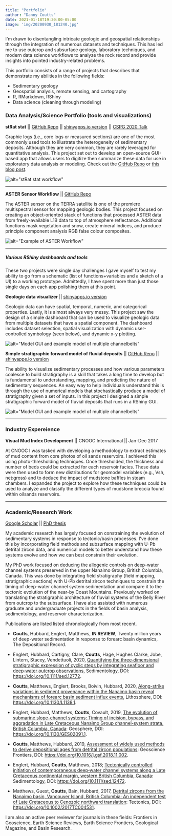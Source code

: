 ```yaml
---
title: "Portfolio"
author: "Danny Coutts"
date: 2021-01-18T19:30:00-05:00
image: 'img/20200930_181240.jpg'
---
```


I'm drawn to disentangling intricate geologic and geospatial relationships through the integration of numerous datasets and techniques. This has led me to use outcrop and subsurface geology, laboratory techniques, and modern data science workflows to analyze the rock record and provide insights into pointed industry-related problems. 

This portfolio consists of a range of projects that describes that demonstrate my abilities in the following fields:
- Sedimentary geology
- Geospatial analysis, remote sensing, and cartography
- R, RMarkdown, RShiny
- Data science (cleaning through modeling)


### Data Analysis/Science Portfolio (tools and visualizations)
**stRat stat** || [GitHub Repo](https://github.com/ActiveMargins/stRatstat) || [shinyapps.io version](https://activemargins.shinyapps.io/stRat_stat/) || [CSPG 2020 Talk](https://www.youtube.com/watch?v=4cbkrBNZ2o4&ab_channel=CptCatastrophe) 

Graphic logs (i.e., core logs or measured sections) are one of the most commonly used tools to illustrate the heterogeneity of sedimentary deposits. Although they are very common, they are rarely leveraged for quantitative analysis. This project set out to develop an open-source GUI-based app that allows users to digitize then summarize these data for use in exploratory data analysis or modeling. Check out the [GitHub Repo](https://github.com/ActiveMargins/stRatstat) or [this blog post](https://couttsgeodata.netlify.app/post/2021-01-21-strat-stat-project/).


![alt="stRat stat workflow" ](/img/portfolio/stRatstat_web.jpg)

-----

**ASTER Sensor Workflow** || [GitHub Repo](https://github.com/ActiveMargins/ASTERSatelliteProcessing)

The ASTER sensor on the TERRA satellite is one of the premiere multispectral sensor for mapping geologic bodies. This project focused on creating an object-oriented stack of functions that processed ASTER data from freely-available L1B data to top of atmosphere reflectance. Additional functions mask vegetation and snow, create mineral indices, and produce principle component analysis RGB false colour composites.

![alt="Example of ASTER Workflow"](/img/portfolio/ASTER_Workflow1.jpg)

-----
 
##### Various RShiny dashboards and tools

These two projects were single day challenges I gave myself to test my ability to go from a schematic (list of functions+variables and a sketch of a UI) to a working prototype. Admittedly, I have spent more than just those single days on each app polishing them at this point.  

**Geologic data visualizer** || [shinyapps.io version](https://activemargins.shinyapps.io/till_data_exploration/)

Geologic data can have spatial, temporal, numeric, and categorical properties. Lastly, it is almost always very messy. This project saw the design of a simple dashboard that can be used to visualize geologic data from multiple datasets that have a spatial component. The dashboard includes dataset selection, spatial visualization with dynamic user-controlled symbology (seen below), and dynamic x-y plotting.

![alt="Model GUI and example model of multiple channelbelts" ](/img/portfolio/TillGeochemistryMap.JPG)

**Simple stratigraphic forward model of fluvial deposits** || [GitHub Repo](https://github.com/ActiveMargins/FluvialStratSim) || [shinyapps.io version](https://activemargins.shinyapps.io/FluvialStratApp/) 

The ability to visualize sedimentary processes and how various parameters coalesce to build stratigraphy is a skill that takes a long time to develop but is fundamental to understanding, mapping, and predicting the nature of sedimentary sequences. An easy way to help individuals understand this is through the use of numerical models that stochastically produce a model of stratigraphy given a set of inputs. In this project I designed a simple stratigraphic forward model of fluvial deposits that runs in a RShiny GUI. 

![alt="Model GUI and example model of multiple channelbelts" ](/img/portfolio/ForwardStratigraphicModel.JPG)

-----

### Industry  Expereience

**Visual Mud Index Development** || CNOOC International || Jan-Dec  2017

At CNOOC I was tasked with developing a methodology to extract estimates of mud content from core photos of oil sands reservoirs. I achieved this using photo-thresholding techniques. Once thresholded, the thickness and number of beds could be extracted for each reservoir facies. These data were then used to form new distributions for geomodel variables (e.g., Vsh, net:gross) and to deduce the impact of mudstone baffles in steam chambers.
I expanded the project to explore how these techniques could be used to analyze and classify the different types of mudstone breccia found within oilsands reservoirs. 


-----

### Academic/Research Work
[Google Scholar](https://scholar.google.com/citations?user=RogRDGAAAAAJ&hl=en) || [PhD thesis](https://prism.ucalgary.ca/handle/1880/112547)

My academic research has largely focused on constraining the evolution of sedimentary systems in response to tectonic/basin processes. I've done this by incorporating field methods and subsurface mapping with U-Pb detrital zircon data, and numerical models to better understand how these systems evolve and how we can best constrain their evolution. 

My PhD work focused on deducing the allogenic controls on deep-water channel systems preserved in the upper Nanaimo Group, British Columbia, Canada. This was done by integrating field stratigraphy (field mapping, stratigraphic sections) with U-Pb detrital zircon techniques to constrain the timing of deep-water channel system sedimentation and compare it to the tectonic evolution of the near-by Coast Mountains. Previously worked on translating the stratigraphic architecture of fluvial systems of the Belly River from outcrop to the subsurface. I have also assisted with numerous graduate and undergraduate projects in the fields of basin analysis, sedimentology, and reservoir characterization.

Publications are listed listed chronologically from most recent.

* **Coutts**, Hubbard, Englert, Matthews, **IN REVIEW**, Twenty million years of deep-water sedimentation in response to forearc basin dynamics, The Depositional Record.

* Englert, Hubbard, Cartigny, Clare, **Coutts**, Hage, Hughes Clarke, Jobe, Lintern, Stacey, Vendettuoli, 2020, [Quantifying the three‐dimensional stratigraphic expression of cyclic steps by integrating seafloor and deep‐water outcrop observations](https://onlinelibrary.wiley.com/doi/full/10.1111/sed.12772), Sedimentology, DOI: https://doi.org/10.1111/sed.12772.

* **Coutts**, Matthews, Englert, Brooks, Boivin, Hubbard, 2020, [Along-strike variations in sediment provenance within the Nanaimo basin reveal mechanisms of forearc basin sediment influx events](https://pubs.geoscienceworld.org/gsa/lithosphere/article/12/1/180/581081/Along-strike-variations-in-sediment-provenance), Lithosphere, DOI: https://doi.org/10.1130/L1138.1.

* Englert, Hubbard, Matthews, **Coutts**, Covault, 2019, [The evolution of submarine slope-channel systems: Timing of incision, bypass, and aggradation in Late Cretaceous Nanaimo Group channel-system strata, British Columbia, Canada](https://pubs.geoscienceworld.org/gsa/geosphere/article/16/1/281/579682): Geosphere, DOI: https://doi.org/10.1130/GES02091.1.

* **Coutts**, Matthews, Hubbard, 2019, [Assessment of widely used methods to derive depositional ages from detrital zircon populations](https://www.sciencedirect.com/science/article/pii/S1674987118302391): Geoscience Frontiers, DOI: https://doi.org/10.1016/j.gsf.2018.11.002.

* Englert, Hubbard, **Coutts**, Matthews, 2018; [Tectonically controlled initiation of contemporaneous deep‐water channel systems along a Late Cretaceous continental margin, western British Columbia, Canada](https://onlinelibrary.wiley.com/doi/abs/10.1111/sed.12472): Sedimentology, DOI: https://doi.org/10.1111/sed.12472.

* Matthews, Guest, **Coutts**, Bain, Hubbard, 2017, [Detrital zircons from the Nanaimo basin, Vancouver Island, British Columbia: An independent test of Late Cretaceous to Cenozoic northward translation](https://agupubs.onlinelibrary.wiley.com/doi/full/10.1002/2017TC004531): Tectonics, DOI:  https://doi.org/10.1002/2017TC004531.

I am also an active peer reviewer for journals in these fields: Frontiers in Geoscience, Earth Science Reviews, Earth Science Frontiers, Geological Magazine, and Basin Research.
